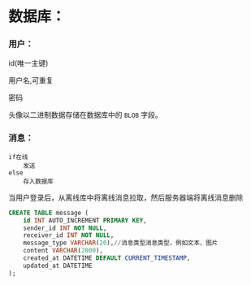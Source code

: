 # 数据库：

### 用户：

id(唯一主键)

用户名,可重复

密码

头像以二进制数据存储在数据库中的 `BLOB` 字段。

### 消息：

```
if在线
	发送
else
	存入数据库
```



当用户登录后，从离线库中将离线消息拉取，然后服务器端将离线消息删除

```sql
CREATE TABLE message (
    id INT AUTO_INCREMENT PRIMARY KEY,
    sender_id INT NOT NULL,
    receiver_id INT NOT NULL,
    message_type VARCHAR(20),//消息类型消息类型，例如文本、图片
    content VARCHAR(2000),
    created_at DATETIME DEFAULT CURRENT_TIMESTAMP,
    updated_at DATETIME
);
```





